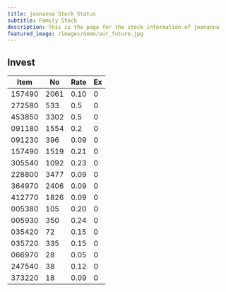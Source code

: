 ```yaml
---
title: joonanna Stock Status
subtitle: Family Stock 
description: This is the page for the stock information of joonanna
featured_image: /images/demo/our_future.jpg
---
```


## Invest

|  Item  | No | Rate | Ex   |
|--------|----|------|------|
| 157490 |2061| 0.10 |    0 | 
| 272580 | 533| 0.5  |    0 |
| 453850 |3302| 0.5  |    0 |
| 091180 |1554| 0.2  |    0 |
| 091230 | 396| 0.09 |    0 | 
| 157490 |1519| 0.21 |    0 | 
| 305540 |1092| 0.23 |    0 | 
| 228800 |3477| 0.09 |    0 |  
| 364970 |2406| 0.09 |    0 |  
| 412770 |1826| 0.09 |    0 | 
| 005380 | 105| 0.20 |    0 | 
| 005930 | 350| 0.24 |    0 | 
| 035420 | 72 | 0.15 |    0 | 
| 035720 | 335| 0.15 |    0 | 
| 066970 | 28 | 0.05 |    0 | 
| 247540 | 38 | 0.12 |    0 | 
| 373220 | 18 | 0.09 |    0 | 
